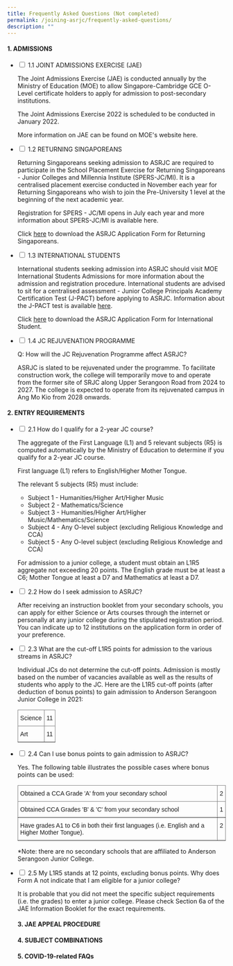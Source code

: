 ```yaml
---
title: Frequently Asked Questions (Not completed)
permalink: /joining-asrjc/frequently-asked-questions/
description: ""
---
```

#### 1\. ADMISSIONS

<ul class="jekyllcodex_accordion">
  <li>
    <input type="checkbox" id="accordion1">
    <label for="accordion1">1.1 JOINT ADMISSIONS EXERCISE (JAE) </label>
    <div>
      <p>The Joint Admissions Exercise (JAE) is conducted annually by the Ministry of Education (MOE) to allow Singapore-Cambridge GCE O-Level certificate holders to apply for admission to post-secondary institutions.</p>
			<p>The Joint Admissions Exercise 2022 is scheduled to be conducted in January 2022.</p>
			<p>More information on JAE can be found on MOE's website here.</p>
    </div>
	</li>
   <li>
    <input type="checkbox" id="accordion2">
    <label for="accordion2">1.2 RETURNING SINGAPOREANS </label>
    <div>
      <p>Returning Singaporeans seeking admission to ASRJC are required to participate in the School Placement Exercise for Returning Singaporeans - Junior Colleges and Millennia Institute (SPERS-JC/MI). It is a centralised placement exercise conducted in November each year for Returning Singaporeans who wish to join the Pre-University 1 level at the beginning of the next academic year.</p>
			<p>Registration for SPERS - JC/MI opens in July each year and more information about SPERS-JC/MI is available here.</p>
			<p>

				
Click [here](/files/ASRJC-Application-Form-for-Admission-of-Returning-Singaporeans_30-Dec-2019.pdf) to download the ASRJC Application Form for Returning Singaporeans.</p>
    </div>
	</li>
	    <li>
    <input type="checkbox" id="accordion3">
    <label for="accordion3">1.3 INTERNATIONAL STUDENTS </label>
    <div>
      <p>International students seeking admission into ASRJC should visit MOE International Students Admissions for more information about the admission and registration procedure. International students are advised to sit for a centralised assessment - Junior College Principals Academy Certification Test (J-PACT) before applying to ASRJC. Information about the J-PACT test is available [here](https://www.pact.sg/index.php?option=com_content&view=article&id=59:what-is-jpact&catid=47:what-is-jpact&Itemid=95).</p>
			<p>Click [here](/files/ASRJC-Application-Form-for-Admission-of-International-Students_30-Dec-2019.pdf) to download the ASRJC Application Form for International Student.</p>
    </div>
	</li>
		    <li>
    <input type="checkbox" id="accordion4">
    <label for="accordion4">1.4 JC REJUVENATION PROGRAMME</label>
    <div>
      <p>Q: How will the JC Rejuvenation Programme affect ASRJC?</p>
			<p>ASRJC is slated to be rejuvenated under the programme. To facilitate construction work, the college will temporarily move to and operate from the former site of SRJC along Upper Serangoon Road from 2024 to 2027. The college is expected to operate from its rejuvenated campus in Ang Mo Kio from 2028 onwards.</p>
    </div>
	</li>
</ul>	
	
#### 2\. ENTRY REQUIREMENTS
<ul class="jekyllcodex_accordion">
  <li>
    <input type="checkbox" id="accordion5">
    <label for="accordion5">2.1 How do I qualify for a 2-year JC course?</label>
    <div>
      <p>The aggregate of the First Language (L1) and 5 relevant subjects (R5) is computed automatically by the Ministry of Education to determine if you qualify for a 2-year JC course.</p>
			<p>First language (L1) refers to English/Higher Mother Tongue.</p>
			<p>The relevant 5 subjects (R5) must include:</p>
			<div>
      <ul>
        <li>Subject 1 - Humanities/Higher Art/Higher Music</li>
        <li>Subject 2 - Mathematics/Science</li>
        <li>Subject 3 - Humanities/Higher Art/Higher Music/Mathematics/Science</li>
				<li>Subject 4 - Any O-level subject (excluding Religious Knowledge and CCA)</li>
        <li>Subject 5 - Any O-level subject (excluding Religious Knowledge and CCA)</li>
      </ul>
    </div>
		<p>For admission to a junior college, a student must obtain an L1R5 aggregate not exceeding 20 points. The English grade must be at least a C6; Mother Tongue at least a D7 and Mathematics at least a D7.</p>
    </div>
	</li>
<li>
    <input type="checkbox" id="accordion6">
    <label for="accordion6">2.2 How do I seek admission to ASRJC?</label>
    <div>
      <p>After receiving an instruction booklet from your secondary schools, you can apply for either Science or Arts courses through the internet or personally at any junior college during the stipulated registration period. You can indicate up to 12 institutions on the application form in order of your preference.</p>
  </div>
	</li>
	<li>
    <input type="checkbox" id="accordion7">
    <label for="accordion7">2.3 What are the cut-off L1R5 points for admission to the various streams in ASRJC?</label>
    <div>
      <p>Individual JCs do not determine the cut-off points. Admission is mostly based on the number of vacancies available as well as the results of students who apply to the JC. Here are the L1R5 cut-off points (after deduction of bonus points) to gain admission to Anderson Serangoon Junior College in 2021:</p>
			<p>
			<table style="border-collapse:collapse;border-spacing:0" class="tg"><thead><tr><th style="border-color:inherit;border-style:solid;border-width:1px;font-family:Arial, sans-serif;font-size:14px;font-weight:normal;overflow:hidden;padding:10px 5px;text-align:left;vertical-align:top;word-break:normal">Science</th><th style="border-color:inherit;border-style:solid;border-width:1px;font-family:Arial, sans-serif;font-size:14px;font-weight:normal;overflow:hidden;padding:10px 5px;text-align:left;vertical-align:top;word-break:normal">11</th></tr></thead><tbody><tr><td style="border-color:inherit;border-style:solid;border-width:1px;font-family:Arial, sans-serif;font-size:14px;overflow:hidden;padding:10px 5px;text-align:left;vertical-align:top;word-break:normal">Art</td><td style="border-color:inherit;border-style:solid;border-width:1px;font-family:Arial, sans-serif;font-size:14px;overflow:hidden;padding:10px 5px;text-align:left;vertical-align:top;word-break:normal">11</td></tr></tbody></table>
			</p>	
  </div>
	</li>
	<li>
    <input type="checkbox" id="accordion8">
    <label for="accordion8">2.4 Can I use bonus points to gain admission to ASRJC? </label>
    <div>
      <p>Yes. The following table illustrates the possible cases where bonus points can be used:</p>
			<p>
			<table style="border-collapse:collapse;border-spacing:0" class="tg"><thead><tr><th style="border-color:inherit;border-style:solid;border-width:1px;font-family:Arial, sans-serif;font-size:14px;font-weight:normal;overflow:hidden;padding:10px 5px;text-align:left;vertical-align:top;word-break:normal">Obtained a CCA Grade 'A' from your secondary school</th><th style="border-color:inherit;border-style:solid;border-width:1px;font-family:Arial, sans-serif;font-size:14px;font-weight:normal;overflow:hidden;padding:10px 5px;text-align:left;vertical-align:top;word-break:normal">2</th></tr></thead><tbody><tr><td style="border-color:inherit;border-style:solid;border-width:1px;font-family:Arial, sans-serif;font-size:14px;overflow:hidden;padding:10px 5px;text-align:left;vertical-align:top;word-break:normal">Obtained CCA Grades 'B' &amp; 'C' from your secondary school</td><td style="border-color:inherit;border-style:solid;border-width:1px;font-family:Arial, sans-serif;font-size:14px;overflow:hidden;padding:10px 5px;text-align:left;vertical-align:top;word-break:normal">1</td></tr><tr><td style="border-color:inherit;border-style:solid;border-width:1px;font-family:Arial, sans-serif;font-size:14px;overflow:hidden;padding:10px 5px;text-align:left;vertical-align:top;word-break:normal">Have grades A1 to C6 in both their first languages (i.e. English and a Higher Mother Tongue).</td><td style="border-color:inherit;border-style:solid;border-width:1px;font-family:Arial, sans-serif;font-size:14px;overflow:hidden;padding:10px 5px;text-align:left;vertical-align:top;word-break:normal">2</td></tr></tbody></table>
			</p>
	    <p> *Note: there are no secondary schools that are affiliated to Anderson Serangoon Junior College.
</p>
  </div>
	</li>
		<li>
    <input type="checkbox" id="accordion9">
    <label for="accordion9">2.5 My L1R5 stands at 12 points, excluding bonus points. Why does Form A not indicate that I am eligible for a junior college? </label>
    <div>
      <p>It is probable that you did not meet the specific subject requirements (i.e. the grades) to enter a junior college. Please check Section 6a of the JAE Information Booklet for the exact requirements.</p>
  </div>
	</li>
	
#### 3\. JAE APPEAL PROCEDURE

#### 4\. SUBJECT COMBINATIONS

#### 5\. COVID-19-related FAQs